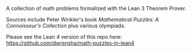 A collection of math problems formalized with the Lean 3 Theorem Prover.

Sources include Peter Winkler's book
_Mathematical Puzzles: A Connoisseur's Collection_
plus various olympiads.


Please see the Lean 4 version of this repo here:
https://github.com/dwrensha/math-puzzles-in-lean4

